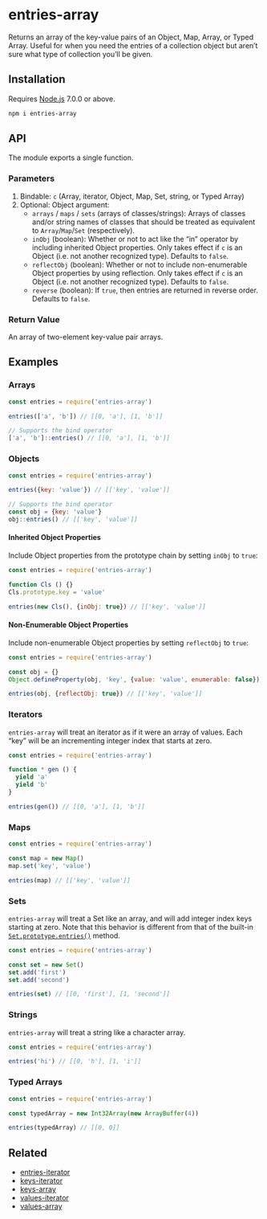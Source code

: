 # entries-array

Returns an array of the key-value pairs of an Object, Map, Array, or Typed Array. Useful for when you need the entries of a collection object but aren’t sure what type of collection you’ll be given.

## Installation

Requires [Node.js](https://nodejs.org/) 7.0.0 or above.

```bash
npm i entries-array
```

## API

The module exports a single function.

### Parameters

1. Bindable: `c` (Array, iterator, Object, Map, Set, string, or Typed Array)
2. Optional: Object argument:
    * `arrays` / `maps` / `sets` (arrays of classes/strings): Arrays of classes and/or string names of classes that should be treated as equivalent to `Array`/`Map`/`Set` (respectively).
    * `inObj` (boolean): Whether or not to act like the “in” operator by including inherited Object properties. Only takes effect if `c` is an Object (i.e. not another recognized type). Defaults to `false`.
    * `reflectObj` (boolean): Whether or not to include non-enumerable Object properties by using reflection. Only takes effect if `c` is an Object (i.e. not another recognized type). Defaults to `false`.
    * `reverse` (boolean): If `true`, then entries are returned in reverse order. Defaults to `false`.

### Return Value

An array of two-element key-value pair arrays.

## Examples

### Arrays

```javascript
const entries = require('entries-array')

entries(['a', 'b']) // [[0, 'a'], [1, 'b']]

// Supports the bind operator
['a', 'b']::entries() // [[0, 'a'], [1, 'b']]
```

### Objects

```javascript
const entries = require('entries-array')

entries({key: 'value'}) // [['key', 'value']]

// Supports the bind operator
const obj = {key: 'value'}
obj::entries() // [['key', 'value']]
```

#### Inherited Object Properties

Include Object properties from the prototype chain by setting `inObj` to `true`:

```javascript
const entries = require('entries-array')

function Cls () {}
Cls.prototype.key = 'value'

entries(new Cls(), {inObj: true}) // [['key', 'value']]
```

#### Non-Enumerable Object Properties

Include non-enumerable Object properties by setting `reflectObj` to `true`:

```javascript
const entries = require('entries-array')

const obj = {}
Object.defineProperty(obj, 'key', {value: 'value', enumerable: false})

entries(obj, {reflectObj: true}) // [['key', 'value']]
```

### Iterators

`entries-array` will treat an iterator as if it were an array of values. Each “key” will be an incrementing integer index that starts at zero.

```javascript
const entries = require('entries-array')

function * gen () {
  yield 'a'
  yield 'b'
}

entries(gen()) // [[0, 'a'], [1, 'b']]
```

### Maps

```javascript
const entries = require('entries-array')

const map = new Map()
map.set('key', 'value')

entries(map) // [['key', 'value']]
```

### Sets

`entries-array` will treat a Set like an array, and will add integer index keys starting at zero. Note that this behavior is different from that of the built-in [`Set.prototype.entries()`](https://developer.mozilla.org/en-US/docs/Web/JavaScript/Reference/Global_Objects/Set/entries) method.

```javascript
const entries = require('entries-array')

const set = new Set()
set.add('first')
set.add('second')

entries(set) // [[0, 'first'], [1, 'second']]
```

### Strings

`entries-array` will treat a string like a character array.

```javascript
const entries = require('entries-array')

entries('hi') // [[0, 'h'], [1, 'i']]
```

### Typed Arrays

```javascript
const entries = require('entries-array')

const typedArray = new Int32Array(new ArrayBuffer(4))

entries(typedArray) // [[0, 0]]
```

## Related

* [entries-iterator](https://github.com/lamansky/entries-iterator)
* [keys-iterator](https://github.com/lamansky/keys-iterator)
* [keys-array](https://github.com/lamansky/keys-array)
* [values-iterator](https://github.com/lamansky/values-iterator)
* [values-array](https://github.com/lamansky/values-array)
